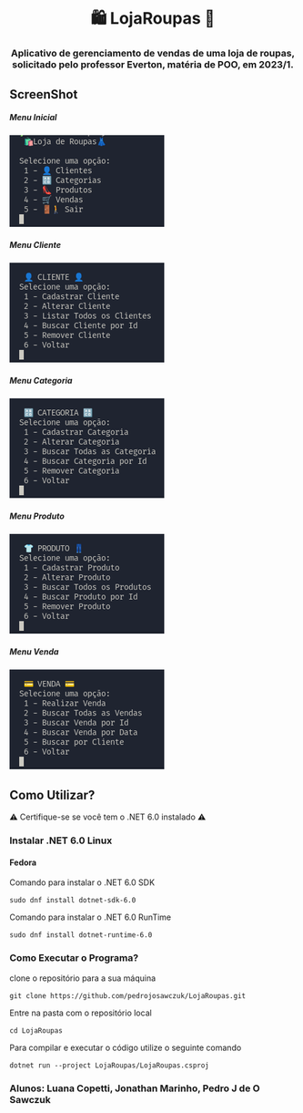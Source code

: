 <p align="center">
  <h1 align="center">🛍️ LojaRoupas 👗<h3 align="center">Aplicativo de gerenciamento de vendas de uma loja de roupas, solicitado pelo professor Everton, matéria de POO, em 2023/1.</h3>
</p>

## ScreenShot

##### Menu Inicial

  <img alt="Screenshot Dark" src="screenshots/menuprincipal.png"/>

##### Menu Cliente

  <img alt="Screenshot Light" src="screenshots/menucliente.png"/>

##### Menu Categoria

  <img alt="Screenshot Light" src="screenshots/menucategoria.png"/>

##### Menu Produto

  <img alt="Screenshot Light" src="screenshots/menuproduto.png"/>
  
  ##### Menu Venda
  <img alt="Screenshot Light" src="screenshots/menuvenda.png"/>

## Como Utilizar?

⚠️ Certifique-se se você tem o .NET 6.0 instalado ⚠️

### Instalar .NET 6.0 Linux

#### Fedora

Comando para instalar o .NET 6.0 SDK

```
sudo dnf install dotnet-sdk-6.0
```

Comando para instalar o .NET 6.0 RunTime

```
sudo dnf install dotnet-runtime-6.0
```

### Como Executar o Programa?

clone o repositório para a sua máquina

```
git clone https://github.com/pedrojosawczuk/LojaRoupas.git
```

Entre na pasta com o repositório local

```
cd LojaRoupas
```

Para compilar e executar o código utilize o seguinte comando

```
dotnet run --project LojaRoupas/LojaRoupas.csproj
```

### Alunos: Luana Copetti, Jonathan Marinho, Pedro J de O Sawczuk

